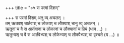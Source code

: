+++
title = "०५ स परमां दिशम्"

+++
स परमां दिशम् अनु व्य् अचलत् ।  
तम् ऋतवश् चार्तवाश् च लोकाश् च लौक्याश् चानु व्य् अचलन् ।  
ऋतूनां च वै स आर्तवानां च लोकानां च लौक्यानां च प्रियं (धाम …) ।  
ऋतुभ्यश् च वै स आर्तवेभ्यश् च लोकेभ्यश् च लौक्यैभ्यश् चा वृश्चते (य …) ॥